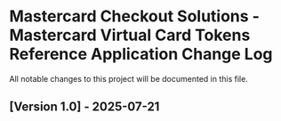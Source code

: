 # Mastercard Checkout Solutions - Mastercard Virtual Card Tokens Reference Application Change Log
All notable changes to this project will be documented in this file.

## [Version 1.0] - 2025-07-21
